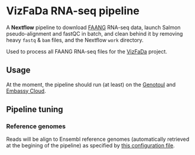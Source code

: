# VizFaDa RNA-seq pipeline

A **Nextflow** pipeline to download [FAANG](https://data.faang.org/) RNA-seq data,
launch Salmon pseudo-alignment and fastQC in batch, and clean behind
it by removing heavy `fastq` & `bam` files, and the Nextflow `work` directory.

Used to process all FAANG RNA-seq files for the [VizFaDa](https://viz.faang.org/) project.

## Usage
At the moment, the pipeline should run (at least) on the [Genotoul](http://bioinfo.genotoul.fr/) and [Embassy Cloud](http://www.embassycloud.org/).


## Pipeline tuning

### Reference genomes
Reads will be align to Ensembl reference genomes (automatically retrieved at the begining of the pipeline) as specified by 
[this configuration file](https://github.com/GenEpi-GenPhySE/vizfada_rnaseq/blob/master/conf/species.config).
